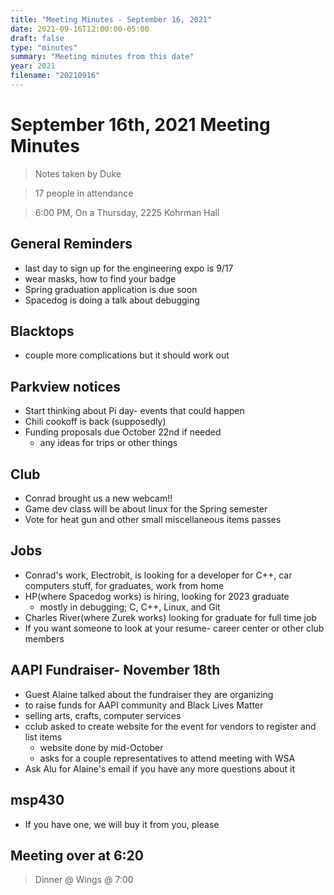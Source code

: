 ```yaml
---
title: "Meeting Minutes - September 16, 2021"
date: 2021-09-16T12:00:00-05:00
draft: false
type: "minutes"
summary: "Meeting minutes from this date"
year: 2021
filename: "20210916"
---
```


# September 16th, 2021 Meeting Minutes
> Notes taken by Duke

> 17 people in attendance

> 6:00 PM, On a Thursday, 2225 Kohrman Hall


## General Reminders
-   last day to sign up for the engineering expo is 9/17
-   wear masks, how to find your badge
-   Spring graduation application is due soon
-   Spacedog is doing a talk about debugging

## Blacktops
-   couple more complications but it should work out

## Parkview notices
-   Start thinking about Pi day- events that could happen
-   Chili cookoff is back (supposedly)
-   Funding proposals due October 22nd if needed
    -   any ideas for trips or other things

## Club
-   Conrad brought us a new webcam!!
-   Game dev class will be about linux for the Spring semester
-   Vote for heat gun and other small miscellaneous items passes

## Jobs
-   Conrad's work, Electrobit, is looking for a developer for C++, car computers stuff, for graduates, work from home
-   HP(where Spacedog works) is hiring, looking for 2023 graduate
    - mostly in debugging; C, C++, Linux, and Git
-   Charles River(where Zurek works) looking for graduate for full time job
-   If you want someone to look at your resume- career center or other club members

## AAPI Fundraiser- November 18th
-   Guest Alaine talked about the fundraiser they are organizing
-   to raise funds for AAPI community and Black Lives Matter
-   selling arts, crafts, computer services
-   cclub asked to create website for the event for vendors to register and list items
    - website done by mid-October
    - asks for a couple representatives to attend meeting with WSA
-   Ask Alu for Alaine's email if you have any more questions about it

## msp430
-   If you have one, we will buy it from you, please

## Meeting over at 6:20
> Dinner @ Wings @ 7:00
